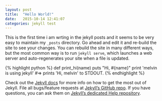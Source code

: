 ```yaml
---
layout: post
title:  "Hello World!"
date:   2015-10-14 12:41:07
categories: jekyll test
---
```

This is the first time i am wrting in the jekyll posts and it seems to be very easy to maintain my `_posts` directory. Go ahead and edit it and re-build the site to see your changes. You can rebuild the site in many different ways, but the most common way is to run `jekyll serve`, which launches a web server and auto-regenerates your site when a file is updated.

{% highlight python %}
def print_hi(name)
  puts "Hi, #{name}"
print 'melvin is using jekyll'
#=> prints 'Hi, melvin' to STDOUT.
{% endhighlight %}

Check out the [Jekyll docs][jekyll] for more info on how to get the most out of Jekyll. File all bugs/feature requests at [Jekyll’s GitHub repo][jekyll-gh]. If you have questions, you can ask them on [Jekyll’s dedicated Help repository][jekyll-help].

[jekyll]:      http://jekyllrb.com
[jekyll-gh]:   https://github.com/jekyll/jekyll
[jekyll-help]: https://github.com/jekyll/jekyll-help
